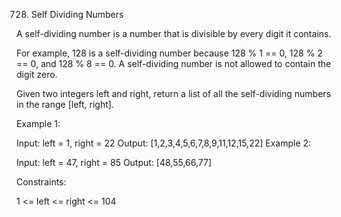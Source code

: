 728. Self Dividing Numbers

A self-dividing number is a number that is divisible by every digit it contains.

For example, 128 is a self-dividing number because 128 % 1 == 0, 128 % 2 == 0, and 128 % 8 == 0.
A self-dividing number is not allowed to contain the digit zero.

Given two integers left and right, return a list of all the self-dividing numbers in the range [left, right].

Example 1:

Input: left = 1, right = 22
Output: [1,2,3,4,5,6,7,8,9,11,12,15,22]
Example 2:

Input: left = 47, right = 85
Output: [48,55,66,77]

Constraints:

1 <= left <= right <= 104
